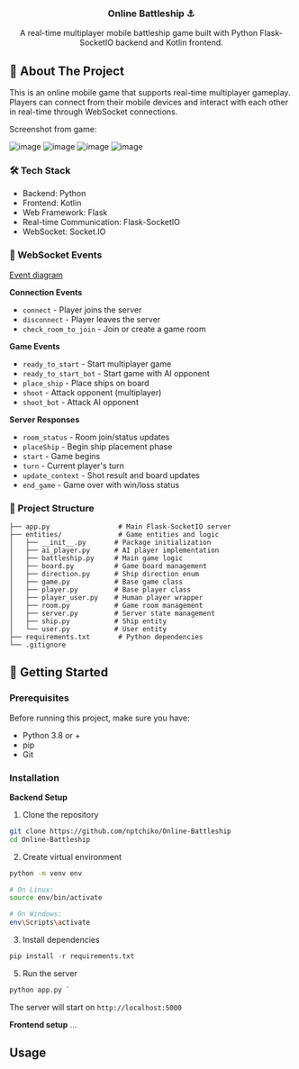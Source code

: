 <div align="center"> 
  <h3 align="center">Online Battleship ⚓</h3>
  <p>
    A real-time multiplayer mobile battleship game built with Python Flask-SocketIO backend and Kotlin frontend.
  </p>
</div>

## 📝 About The Project
This is an online mobile game that supports real-time multiplayer gameplay. Players can connect from their mobile devices and interact with each other in real-time through WebSocket connections.

Screenshot from game:

![image](https://github.com/user-attachments/assets/bd25cd52-ebc1-47f3-a9af-0bbd323850bc)
![image](https://github.com/user-attachments/assets/5cc188c3-db27-421c-a4d9-63912ef1e729)
![image](https://github.com/user-attachments/assets/2660062e-a2f5-445c-9e1c-d89d0d2d2193)
![image](https://github.com/user-attachments/assets/e083cbc1-7a48-42bc-9a2f-e1101ce44281)

### 🛠️ Tech Stack
- Backend: Python
- Frontend: Kotlin
- Web Framework: Flask
- Real-time Communication: Flask-SocketIO
- WebSocket: Socket.IO
  
### 🔌 WebSocket Events

[Event diagram](./event_map.pdf)


**Connection Events**

- `connect` - Player joins the server
- `disconnect` - Player leaves the server
- `check_room_to_join` - Join or create a game room

**Game Events**

- `ready_to_start` - Start multiplayer game
- `ready_to_start_bot` - Start game with AI opponent
- `place_ship` - Place ships on board
- `shoot` - Attack opponent (multiplayer)
- `shoot_bot` - Attack AI opponent

**Server Responses**

- `room_status` - Room join/status updates
- `placeShip` - Begin ship placement phase
- `start` - Game begins
- `turn` - Current player's turn
- `update_context` - Shot result and board updates
- `end_game` - Game over with win/loss status
### 📂 Project Structure
```
├── app.py                 # Main Flask-SocketIO server
├── entities/              # Game entities and logic
│   ├── __init__.py       # Package initialization
│   ├── ai_player.py      # AI player implementation
│   ├── battleship.py     # Main game logic
│   ├── board.py          # Game board management
│   ├── direction.py      # Ship direction enum
│   ├── game.py           # Base game class
│   ├── player.py         # Base player class
│   ├── player_user.py    # Human player wrapper
│   ├── room.py           # Game room management
│   ├── server.py         # Server state management
│   ├── ship.py           # Ship entity
│   └── user.py           # User entity
├── requirements.txt       # Python dependencies
└── .gitignore          
```
## 🚀 Getting Started
### Prerequisites

Before running this project, make sure you have:

- Python 3.8 or +
- pip
- Git

### Installation 
**Backend Setup**
1. Clone the repository
```bash
git clone https://github.com/nptchiko/Online-Battleship
cd Online-Battleship
```
2. Create virtual environment
```bash
python -m venv env

# On Linux:
source env/bin/activate

# On Windows:
env\Scripts\activate
```
3. Install dependencies
```python
pip install -r requirements.txt
```
5. Run the server
```python
python app.py `
```
The server will start on ```http://localhost:5000```

**Frontend setup**
...
<!-- USAGE EXAMPLES -->
## Usage
